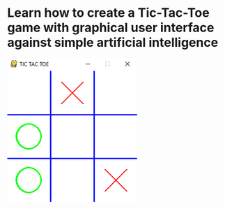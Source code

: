 # Learn how to create a Tic-Tac-Toe game with graphical user interface against simple artificial intelligence

 ![Game frame](tictactoe.png)